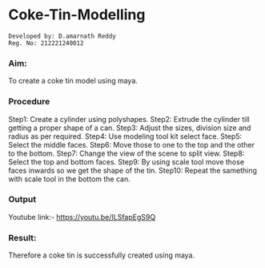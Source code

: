 # Coke-Tin-Modelling
```
Developed by: D.amarnath Reddy
Reg. No: 212221240012
```
### Aim:
To create a coke tin model using maya.

### Procedure
Step1: Create a cylinder using polyshapes.
Step2: Extrude the cylinder till getting a proper shape of a can.
Step3: Adjust the sizes, division size and radius as per required.
Step4: Use modeling tool kit select face.
Step5: Select the middle faces.
Step6: Move those to one to the top and the other to the bottom.
Step7: Change the view of the scene to split view.
Step8: Select the top and bottom faces.
Step9: By using scale tool move those faces inwards so we get the shape of the tin.
Step10: Repeat the samething with scale tool in the bottom the can.
### Output
Youtube link:- https://youtu.be/ILSfapEgS9Q

### Result:
Therefore a coke tin is successfully created using maya.

